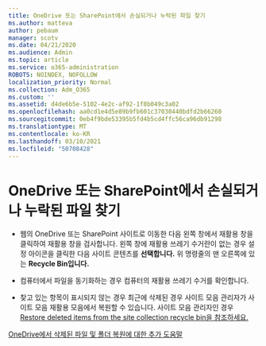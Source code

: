 ```yaml
---
title: OneDrive 또는 SharePoint에서 손실되거나 누락된 파일 찾기
ms.author: matteva
author: pebaum
manager: scotv
ms.date: 04/21/2020
ms.audience: Admin
ms.topic: article
ms.service: o365-administration
ROBOTS: NOINDEX, NOFOLLOW
localization_priority: Normal
ms.collection: Adm_O365
ms.custom: ''
ms.assetid: d4de6b5e-5102-4e2c-af92-1f8b049c3a02
ms.openlocfilehash: aa0cd1e4d5e89b9fb601c37030440bdfd2b66260
ms.sourcegitcommit: 0eb4f9bde53395b5fd4b5cd4ffc56ca96db91298
ms.translationtype: MT
ms.contentlocale: ko-KR
ms.lasthandoff: 03/10/2021
ms.locfileid: "50708428"
---
```

# <a name="find-lost-or-missing-files-in-onedrive-or-sharepoint"></a>OneDrive 또는 SharePoint에서 손실되거나 누락된 파일 찾기

- 웹의 OneDrive 또는 SharePoint 사이트로 이동한 다음 왼쪽 창에서 재활용 창을 클릭하여 재활용 창을 검사합니다. 왼쪽 창에 재활용 쓰레기 수거란이 없는 경우 설정 아이콘을 클릭한 다음 사이트 콘텐츠를 **선택합니다.** 위 명령줄의 맨 오른쪽에 있는 **Recycle Bin입니다.** 
    
- 컴퓨터에서 파일을 동기화하는 경우 컴퓨터의 재활용 쓰레기 수거를 확인합니다. 
    
- 찾고 있는 항목이 표시되지 않는 경우 최근에 삭제된 경우 사이트 모음 관리자가 사이트 모음 재활용 모음에서 복원할 수 있습니다. 사이트 모음 관리자인 경우 [Restore deleted items from the site collection recycle bin을 참조하세요.](https://support.microsoft.com/office/restore-items-in-the-recycle-bin-that-were-deleted-from-sharepoint-or-teams-6df466b6-55f2-4898-8d6e-c0dff851a0be)
    
[OneDrive에서 삭제된 파일 및 폴더 복원에 대한 추가 도움말](https://go.microsoft.com/fwlink/?linkid=872872)
  

